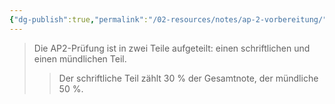 ```yaml
---
{"dg-publish":true,"permalink":"/02-resources/notes/ap-2-vorbereitung/","tags":["ausbildung/gfn/ap2/vorbereitung"],"noteIcon":"","updated":"2025-10-31T14:19:12.299+01:00"}
---
```


> Die AP2-Prüfung ist in zwei Teile aufgeteilt: einen schriftlichen und einen mündlichen Teil.
>> Der schriftliche Teil zählt 30 % der Gesamtnote, der mündliche 50 %.


<style> .container {font-family: sans-serif; text-align: center;} .button-wrapper button {z-index: 1;height: 40px; width: 100px; margin: 10px;padding: 5px;} .excalidraw .App-menu_top .buttonList { display: flex;} .excalidraw-wrapper { height: 800px; margin: 50px; position: relative;} :root[dir="ltr"] .excalidraw .layer-ui__wrapper .zen-mode-transition.App-menu_bottom--transition-left {transform: none;} </style><script src="https://cdn.jsdelivr.net/npm/react@17/umd/react.production.min.js"></script><script src="https://cdn.jsdelivr.net/npm/react-dom@17/umd/react-dom.production.min.js"></script><script type="text/javascript" src="https://cdn.jsdelivr.net/npm/@excalidraw/excalidraw@0/dist/excalidraw.production.min.js"></script><div id="AP2_Vorbereitung_2025-10-31_1055.35.excalidraw.md1"></div><script>(function(){const InitialData={"type":"excalidraw","version":2,"source":"https://github.com/zsviczian/obsidian-excalidraw-plugin/releases/tag/2.16.1","elements":[{"id":"KxWvtYgmE7WSYoc2_GnGS","type":"rectangle","x":-553.188841126833,"y":-278.2421875,"width":384,"height":580,"angle":0,"strokeColor":"#1e1e1e","backgroundColor":"transparent","fillStyle":"solid","strokeWidth":2,"strokeStyle":"solid","roughness":1,"opacity":100,"groupIds":[],"frameId":null,"index":"a0","roundness":{"type":3},"seed":948071619,"version":65,"versionNonce":1105724491,"isDeleted":false,"boundElements":[{"type":"text","id":"bSwEcV3X"}],"updated":1761913256490,"link":null,"locked":false},{"id":"bSwEcV3X","type":"text","x":-381.92883136120804,"y":-273.2421875,"width":41.47998046875,"height":25,"angle":0,"strokeColor":"#1e1e1e","backgroundColor":"transparent","fillStyle":"solid","strokeWidth":2,"strokeStyle":"solid","roughness":1,"opacity":100,"groupIds":[],"frameId":null,"index":"a1","roundness":null,"seed":946315459,"version":11,"versionNonce":2123842283,"isDeleted":false,"boundElements":[],"updated":1761913256490,"link":null,"locked":false,"text":"AP2","rawText":"AP2","fontSize":20,"fontFamily":5,"textAlign":"center","verticalAlign":"top","containerId":"KxWvtYgmE7WSYoc2_GnGS","originalText":"AP2","autoResize":true,"lineHeight":1.25},{"id":"SwuIY7-t_nehaNlX3vapK","type":"rectangle","x":-535.8278617909032,"y":-225.30445343408988,"width":273.40370971056984,"height":210,"angle":0,"strokeColor":"#1e1e1e","backgroundColor":"transparent","fillStyle":"solid","strokeWidth":2,"strokeStyle":"solid","roughness":1,"opacity":100,"groupIds":[],"frameId":null,"index":"a2","roundness":{"type":3},"seed":364511107,"version":133,"versionNonce":825411149,"isDeleted":false,"boundElements":[{"type":"text","id":"oCnZVJek"}],"updated":1761905328862,"link":null,"locked":false},{"id":"oCnZVJek","type":"text","x":-505.7259443745831,"y":-220.30445343408988,"width":213.1998748779297,"height":175,"angle":0,"strokeColor":"#1e1e1e","backgroundColor":"transparent","fillStyle":"solid","strokeWidth":2,"strokeStyle":"solid","roughness":1,"opacity":100,"groupIds":[],"frameId":null,"index":"a2V","roundness":null,"seed":1890509731,"version":90,"versionNonce":154817773,"isDeleted":false,"boundElements":[],"updated":1761905380878,"link":null,"locked":false,"text":"Dokumentation - 50%\n\n\n\n\n\nPräs/Fachg - 50%","rawText":"Dokumentation - 50%\n\n\n\n\n\nPräs/Fachg - 50%","fontSize":20,"fontFamily":5,"textAlign":"center","verticalAlign":"top","containerId":"SwuIY7-t_nehaNlX3vapK","originalText":"Dokumentation - 50%\n\n\n\n\n\nPräs/Fachg - 50%","autoResize":true,"lineHeight":1.25},{"id":"IdpIAl8WnHIFzLw-VexBM","type":"rectangle","x":-531.9861234811528,"y":10.96245261555947,"width":258.67704618986,"height":235,"angle":0,"strokeColor":"#1e1e1e","backgroundColor":"transparent","fillStyle":"solid","strokeWidth":2,"strokeStyle":"solid","roughness":1,"opacity":100,"groupIds":[],"frameId":null,"index":"a3","roundness":{"type":3},"seed":183183363,"version":61,"versionNonce":1096612139,"isDeleted":false,"boundElements":[{"type":"text","id":"oX2dg6ZU"}],"updated":1761914965390,"link":null,"locked":false},{"id":"oX2dg6ZU","type":"text","x":-522.997499678215,"y":15.96245261555947,"width":240.69979858398438,"height":225,"angle":0,"strokeColor":"#1e1e1e","backgroundColor":"transparent","fillStyle":"solid","strokeWidth":2,"strokeStyle":"solid","roughness":1,"opacity":100,"groupIds":[],"frameId":null,"index":"a3V","roundness":null,"seed":1271199083,"version":133,"versionNonce":1608354731,"isDeleted":false,"boundElements":null,"updated":1761914978155,"link":null,"locked":false,"text":"1- Programmierung/Logik \n10%\n\n2- Netzwerk/Kalkulation\n10%\n\n3- Wirtschafts- und\nSozialkunde\n10%","rawText":"1- Programmierung/Logik \n10%\n\n2- Netzwerk/Kalkulation\n10%\n\n3- Wirtschafts- und Sozialkunde\n10%","fontSize":20,"fontFamily":5,"textAlign":"center","verticalAlign":"top","containerId":"IdpIAl8WnHIFzLw-VexBM","originalText":"1- Programmierung/Logik \n10%\n\n2- Netzwerk/Kalkulation\n10%\n\n3- Wirtschafts- und Sozialkunde\n10%","autoResize":true,"lineHeight":1.25},{"id":"kdPvXSB2","type":"text","x":-240.0140119401227,"y":-143.3473694927481,"width":44.199981689453125,"height":25,"angle":0,"strokeColor":"#1e1e1e","backgroundColor":"transparent","fillStyle":"solid","strokeWidth":2,"strokeStyle":"solid","roughness":1,"opacity":100,"groupIds":[],"frameId":null,"index":"a4","roundness":null,"seed":1477705635,"version":37,"versionNonce":1610671085,"isDeleted":false,"boundElements":[],"updated":1761905391124,"link":null,"locked":false,"text":"50%","rawText":"50%","fontSize":20,"fontFamily":5,"textAlign":"left","verticalAlign":"top","containerId":null,"originalText":"50%","autoResize":true,"lineHeight":1.25},{"id":"w9lT2Rfo","type":"text","x":-249.61835771449887,"y":111.48793838736151,"width":43.99998474121094,"height":25,"angle":0,"strokeColor":"#1e1e1e","backgroundColor":"transparent","fillStyle":"solid","strokeWidth":2,"strokeStyle":"solid","roughness":1,"opacity":100,"groupIds":[],"frameId":null,"index":"a5","roundness":null,"seed":1309670213,"version":61,"versionNonce":22852523,"isDeleted":false,"boundElements":null,"updated":1761914986650,"link":null,"locked":false,"text":"30%","rawText":"30%","fontSize":20,"fontFamily":5,"textAlign":"left","verticalAlign":"top","containerId":null,"originalText":"30%","autoResize":true,"lineHeight":1.25}],"appState":{"theme":"dark","viewBackgroundColor":"#ffffff","currentItemStrokeColor":"#1e1e1e","currentItemBackgroundColor":"transparent","currentItemFillStyle":"solid","currentItemStrokeWidth":2,"currentItemStrokeStyle":"solid","currentItemRoughness":1,"currentItemOpacity":100,"currentItemFontFamily":5,"currentItemFontSize":20,"currentItemTextAlign":"left","currentItemStartArrowhead":null,"currentItemEndArrowhead":"arrow","currentItemArrowType":"round","currentItemFrameRole":null,"scrollX":1079.75397747973,"scrollY":293.5053129590077,"zoom":{"value":1},"currentItemRoundness":"round","gridSize":20,"gridStep":5,"gridModeEnabled":false,"gridColor":{"Bold":"rgba(217, 217, 217, 0.5)","Regular":"rgba(230, 230, 230, 0.5)"},"currentStrokeOptions":null,"frameRendering":{"enabled":true,"clip":true,"name":true,"outline":true,"markerName":true,"markerEnabled":true},"objectsSnapModeEnabled":false,"activeTool":{"type":"selection","customType":null,"locked":false,"fromSelection":false,"lastActiveTool":null}},"files":{}};InitialData.scrollToContent=true;App=()=>{const e=React.useRef(null),t=React.useRef(null),[n,i]=React.useState({width:void 0,height:void 0});return React.useEffect(()=>{i({width:t.current.getBoundingClientRect().width,height:t.current.getBoundingClientRect().height});const e=()=>{i({width:t.current.getBoundingClientRect().width,height:t.current.getBoundingClientRect().height})};return window.addEventListener("resize",e),()=>window.removeEventListener("resize",e)},[t]),React.createElement(React.Fragment,null,React.createElement("div",{className:"excalidraw-wrapper",ref:t},React.createElement(ExcalidrawLib.Excalidraw,{ref:e,width:n.width,height:n.height,initialData:InitialData,viewModeEnabled:!0,zenModeEnabled:!0,gridModeEnabled:!1})))},excalidrawWrapper=document.getElementById("AP2_Vorbereitung_2025-10-31_1055.35.excalidraw.md1");ReactDOM.render(React.createElement(App),excalidrawWrapper);})();</script>


# 